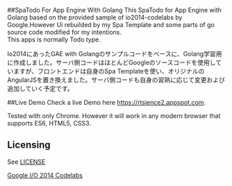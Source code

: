 ##SpaTodo For App Engine With Golang
This SpaTodo for App Engine with Golang  based on the provided sample of io2014-codelabs by Google.However  Ui rebuilded by my Spa Template and some parts of go source code modified for my intentions.  
This apps is normally Todo type.  

Io2014にあったGAE with Golangのサンプルコードをベースに、Golang学習用に作成しました。サーバ側コードはほとんどGoogleのソースコードを使用していますが、フロントエンドは自身のSpa Templateを使い、オリジナルのAngularJSを置き換えました。サーバ側コードも自身の習熟に応じて変更および追加していく予定です。  

##Live Demo
Check a live Demo here <https://rtsience2.appspot.com>.    

Tested with only Chrome. However it will work in any modern browser that supports ES6, HTML5, CSS3. 

## Licensing
See [LICENSE](LICENSE)  

[Google I/O 2014 Codelabs](https://io2014codelabs.appspot.com/)
